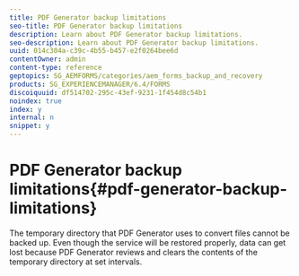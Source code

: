 ```yaml
---
title: PDF Generator backup limitations
seo-title: PDF Generator backup limitations
description: Learn about PDF Generator backup limitations.
seo-description: Learn about PDF Generator backup limitations.
uuid: 014c304a-c39c-4b55-b457-e2f0264bee6d
contentOwner: admin
content-type: reference
geptopics: SG_AEMFORMS/categories/aem_forms_backup_and_recovery
products: SG_EXPERIENCEMANAGER/6.4/FORMS
discoiquuid: df514702-295c-43ef-9231-1f454d8c54b1
noindex: true
index: y
internal: n
snippet: y
---
```


# PDF Generator backup limitations{#pdf-generator-backup-limitations}

The temporary directory that PDF Generator uses to convert files cannot be backed up. Even though the service will be restored properly, data can get lost because PDF Generator reviews and clears the contents of the temporary directory at set intervals. 
